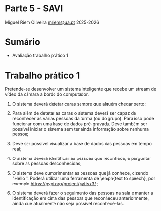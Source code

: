 Parte 5 - SAVI
==============
Miguel Riem Oliveira <mriem@ua.pt>
2025-2026

# Sumário

- Avaliação trabalho prático 1

# Trabalho prático 1

Pretende-se desenvolver um sistema inteligente que recebe um stream de vídeo da câmara a bordo do computador.

 1. O sistema deverá detetar caras sempre que alguém chegar perto;

 2. Para além de detetar as caras o sistema deverá ser capaz de reconhecer as várias pessoas da turma (ou do grupo). Para isso pode funcionar com uma base de dados pré-gravada. Deve também ser possível iniciar o sistema sem ter ainda informação sobre nenhuma pessoa;

 3. Deve ser possível visualizar a base de dados das pessoas em tempo real;

 4. O sistema deverá identificar as pessoas que reconhece, e perguntar sobre as pessoas desconhecidas;

 5. O sistema deve cumprimentar as pessoas que já conhece, dizendo "Hello <nome da pessoa>". Poderá utilizar uma ferramenta de \emph{text to speech}, por exemplo https://pypi.org/project/pyttsx3/ ;

 6. O sistema deverá fazer o seguimento das pessoas na sala e manter a identificação em cima das pessoas que reconheceu anteriormente, ainda que atualmente não seja possível reconhecê-las.

